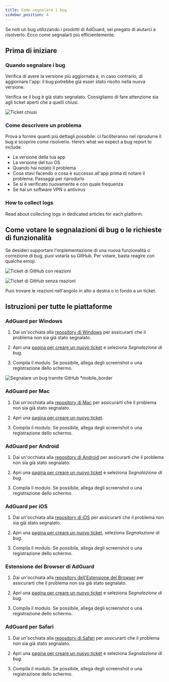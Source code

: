 ```yaml
---
title: Come segnalare i bug
sidebar_position: 4
---
```


Se noti un bug utilizzando i prodotti di AdGuard, sei pregato di aiutarci a risolverlo. Ecco come segnalarli più efficientemente.

## Prima di iniziare

### Quando segnalare i bug

Verifica di avere la versione più aggiornata e, in caso contrario, di aggiornare l'app: il bug potrebbe già esser stato risolto nella nuova versione.

Verifica se il bug è già stato segnalato. Consigliamo di fare attenzione sia agli ticket aperti che a quelli chiusi.

![Ticket chiusi](https://cdn.adtidy.org/content/kb/ad_blocker/general/closed_issues.png)

### Come descrivere un problema

Prova a fornire quanti più dettagli possibile: ci faciliteranno nel riprodurre il bug e scoprire come risolverlo. Here’s what we expect a bug report to include:

- La versione della tua app
- La versione del tuo OS
- Quando hai notato il problema
- Cosa stavi facendo o cosa è successo all'app prima di notare il problema. Passaggi per riprodurlo
- Se si è verificato nuovamente e con quale frequenza
- Se hai un software VPN o antivirus

### How to collect logs

Read about collecting logs in dedicated articles for each platform.

## Come votare le segnalazioni di bug o le richieste di funzionalità

Se desideri supportare l'implementazione di una nuova funzionalità o correzione di bug, puoi votarla su GitHub. Per votare, basta reagire con qualche emoji.

![Ticket di GitHub con reazioni](https://cdn.adtidy.org/content/kb/ad_blocker/general/github_reaction.png)

![Ticket di GitHub senza reazioni](https://cdn.adtidy.org/content/kb/ad_blocker/general/github_reaction2.png)

Puoi trovare le reazioni nell'angolo in alto a destra o in fondo a un ticket.

## Istruzioni per tutte le piattaforme

### AdGuard per Windows

1. Dai un'occhiata alla [repository di Windows](https://github.com/AdguardTeam/AdGuardforWindows/issues) per assicurarti che il problema non sia già stato segnalato.

2. Apri una [pagina per creare un nuovo ticket](https://github.com/AdguardTeam/AdguardForWindows/issues/new/choose) e seleziona *Segnalazione di bug*.

3. Compila il modulo. Se possibile, allega degli screenshot o una registrazione dello schermo.

![Segnalare un bug tramite GitHub *mobile_border](https://cdn.adtidy.org/content/kb/ad_blocker/general/windows_gh.png)

### AdGuard per Mac

1. Dai un'occhiata alla [repository di Mac](https://github.com/AdguardTeam/AdGuardforMac/issues) per assicurarti che il problema non sia già stato segnalato.

2. Apri una [pagina per creare un nuovo ticket](https://github.com/AdguardTeam/AdguardForMac/issues/new).

3. Compila il modulo. Se possibile, allega degli screenshot o una registrazione dello schermo.

### AdGuard per Android

1. Dai un'occhiata alla [repository di Android](https://github.com/AdguardTeam/AdGuardforAndroid/issues) per assicurarti che il problema non sia già stato segnalato.

2. Apri una [pagina per creare un nuovo ticket](https://github.com/AdguardTeam/AdguardForAndroid/issues/new/choose) e seleziona *Segnalazione di bug*.

3. Compila il modulo. Se possibile, allega degli screenshot o una registrazione dello schermo.

### AdGuard per iOS

1. Dai un'occhiata alla [repository di iOS](https://github.com/AdguardTeam/AdGuardforiOS/issues) per assicurarti che il problema non sia già stato segnalato.

2. Apri una [pagina per creare un nuovo ticket](https://github.com/AdguardTeam/AdguardForiOS/issues/new/choose), seleziona *Segnalazione di bug*.

3. Compila il modulo. Se possibile, allega degli screenshot o una registrazione dello schermo.

### Estensione del Browser di AdGuard

1. Dai un'occhiata alla [repository dell'Estensione del Browser](https://github.com/AdguardTeam/AdguardBrowserExtension/issues/) per assicurarti che il problema non sia già stato segnalato.

2. Apri una [pagina per creare un nuovo ticket](https://github.com/AdguardTeam/AdguardBrowserExtension/issues/new/choose) e seleziona *Segnalazione di bug*.

3. Compila il modulo. Se possibile, allega degli screenshot o una registrazione dello schermo.

### AdGuard per Safari

1. Dai un'occhiata alla [repository di Safari](https://github.com/AdguardTeam/AdGuardForSafari/issues) per assicurarti che il problema non sia già stato segnalato.

2. Apri una [pagina per creare un nuovo ticket](https://github.com/AdguardTeam/AdGuardForSafari/issues/new/choose) e seleziona *Segnalazione di bug*.

3. Compila il modulo. Se possibile, allega degli screenshot o una registrazione dello schermo.
